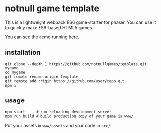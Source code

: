 # notnull game template

This is a lightweight webpack ES6 game-starter for phaser. You can use it to quickly make ES6-based HTML5 games.

You can see the demo running [here](http://notnullgames.github.io/template/).

## installation

```
git clone --depth 1 https://github.com/notnullgames/template.git mygame
cd mygame
git remote rename origin template
git remote add origin https://github.com/user/repo.git
npm i
```

## usage

```
npm start     # run reloading development server
npm run build # build production copy of your game in www/
```

Put your assets in `www/assets` and your code in `src/`.